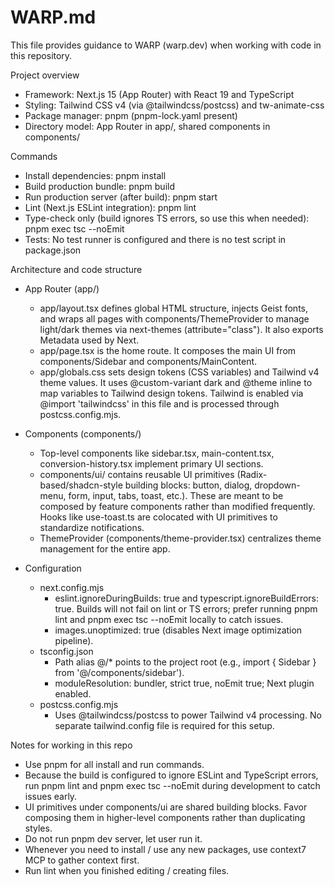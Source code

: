 # WARP.md

This file provides guidance to WARP (warp.dev) when working with code in this repository.

Project overview
- Framework: Next.js 15 (App Router) with React 19 and TypeScript
- Styling: Tailwind CSS v4 (via @tailwindcss/postcss) and tw-animate-css
- Package manager: pnpm (pnpm-lock.yaml present)
- Directory model: App Router in app/, shared components in components/

Commands
- Install dependencies: pnpm install
- Build production bundle: pnpm build
- Run production server (after build): pnpm start
- Lint (Next.js ESLint integration): pnpm lint
- Type-check only (build ignores TS errors, so use this when needed): pnpm exec tsc --noEmit
- Tests: No test runner is configured and there is no test script in package.json

Architecture and code structure
- App Router (app/)
  - app/layout.tsx defines global HTML structure, injects Geist fonts, and wraps all pages with components/ThemeProvider to manage light/dark themes via next-themes (attribute="class"). It also exports Metadata used by Next.
  - app/page.tsx is the home route. It composes the main UI from components/Sidebar and components/MainContent.
  - app/globals.css sets design tokens (CSS variables) and Tailwind v4 theme values. It uses @custom-variant dark and @theme inline to map variables to Tailwind design tokens. Tailwind is enabled via @import 'tailwindcss' in this file and is processed through postcss.config.mjs.

- Components (components/)
  - Top-level components like sidebar.tsx, main-content.tsx, conversion-history.tsx implement primary UI sections.
  - components/ui/ contains reusable UI primitives (Radix-based/shadcn-style building blocks: button, dialog, dropdown-menu, form, input, tabs, toast, etc.). These are meant to be composed by feature components rather than modified frequently. Hooks like use-toast.ts are colocated with UI primitives to standardize notifications.
  - ThemeProvider (components/theme-provider.tsx) centralizes theme management for the entire app.

- Configuration
  - next.config.mjs
    - eslint.ignoreDuringBuilds: true and typescript.ignoreBuildErrors: true. Builds will not fail on lint or TS errors; prefer running pnpm lint and pnpm exec tsc --noEmit locally to catch issues.
    - images.unoptimized: true (disables Next image optimization pipeline).
  - tsconfig.json
    - Path alias @/* points to the project root (e.g., import { Sidebar } from '@/components/sidebar').
    - moduleResolution: bundler, strict true, noEmit true; Next plugin enabled.
  - postcss.config.mjs
    - Uses @tailwindcss/postcss to power Tailwind v4 processing. No separate tailwind.config file is required for this setup.

Notes for working in this repo
- Use pnpm for all install and run commands.
- Because the build is configured to ignore ESLint and TypeScript errors, run pnpm lint and pnpm exec tsc --noEmit during development to catch issues early.
- UI primitives under components/ui are shared building blocks. Favor composing them in higher-level components rather than duplicating styles.
- Do not run pnpm dev server, let user run it.
- Whenever you need to install / use any new packages, use context7 MCP to gather context first.
- Run lint when you finished editing / creating files.
